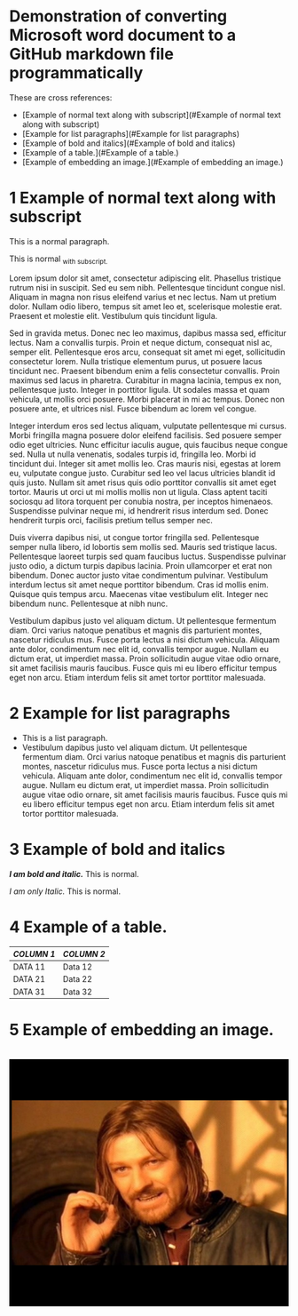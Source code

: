 # <a name="Demonstration of converting Microsoft word document to a GitHub markdown file programmatically"/> Demonstration of converting Microsoft word document to a GitHub markdown file programmatically

These are cross references:

* [Example of normal text along with subscript](#Example of normal text along with subscript)
* [Example for list paragraphs](#Example for list paragraphs)
* [Example of bold and italics](#Example of bold and italics)
* [Example of a table.](#Example of a table.)
* [Example of embedding an image.](#Example of embedding an image.)

# <a name="Example of normal text along with subscript"/>1 Example of normal text along with subscript

This is a normal paragraph.

This is normal <sub>with subscript. </sub>

Lorem ipsum dolor sit amet, consectetur adipiscing elit. Phasellus tristique rutrum nisi in suscipit. Sed eu sem nibh. Pellentesque tincidunt congue nisl. Aliquam in magna non risus eleifend varius et nec lectus. Nam ut pretium dolor. Nullam odio libero, tempus sit amet leo et, scelerisque molestie erat. Praesent et molestie elit. Vestibulum quis tincidunt ligula.

Sed in gravida metus. Donec nec leo maximus, dapibus massa sed, efficitur lectus. Nam a convallis turpis. Proin et neque dictum, consequat nisl ac, semper elit. Pellentesque eros arcu, consequat sit amet mi eget, sollicitudin consectetur lorem. Nulla tristique elementum purus, ut posuere lacus tincidunt nec. Praesent bibendum enim a felis consectetur convallis. Proin maximus sed lacus in pharetra. Curabitur in magna lacinia, tempus ex non, pellentesque justo. Integer in porttitor ligula. Ut sodales massa et quam vehicula, ut mollis orci posuere. Morbi placerat in mi ac tempus. Donec non posuere ante, et ultrices nisl. Fusce bibendum ac lorem vel congue.

Integer interdum eros sed lectus aliquam, vulputate pellentesque mi cursus. Morbi fringilla magna posuere dolor eleifend facilisis. Sed posuere semper odio eget ultricies. Nunc efficitur iaculis augue, quis faucibus neque congue sed. Nulla ut nulla venenatis, sodales turpis id, fringilla leo. Morbi id tincidunt dui. Integer sit amet mollis leo. Cras mauris nisi, egestas at lorem eu, vulputate congue justo. Curabitur sed leo vel lacus ultricies blandit id quis justo. Nullam sit amet risus quis odio porttitor convallis sit amet eget tortor. Mauris ut orci ut mi mollis mollis non ut ligula. Class aptent taciti sociosqu ad litora torquent per conubia nostra, per inceptos himenaeos. Suspendisse pulvinar neque mi, id hendrerit risus interdum sed. Donec hendrerit turpis orci, facilisis pretium tellus semper nec.

Duis viverra dapibus nisi, ut congue tortor fringilla sed. Pellentesque semper nulla libero, id lobortis sem mollis sed. Mauris sed tristique lacus. Pellentesque laoreet turpis sed quam faucibus luctus. Suspendisse pulvinar justo odio, a dictum turpis dapibus lacinia. Proin ullamcorper et erat non bibendum. Donec auctor justo vitae condimentum pulvinar. Vestibulum interdum lectus sit amet neque porttitor bibendum. Cras id mollis enim. Quisque quis tempus arcu. Maecenas vitae vestibulum elit. Integer nec bibendum nunc. Pellentesque at nibh nunc.

Vestibulum dapibus justo vel aliquam dictum. Ut pellentesque fermentum diam. Orci varius natoque penatibus et magnis dis parturient montes, nascetur ridiculus mus. Fusce porta lectus a nisi dictum vehicula. Aliquam ante dolor, condimentum nec elit id, convallis tempor augue. Nullam eu dictum erat, ut imperdiet massa. Proin sollicitudin augue vitae odio ornare, sit amet facilisis mauris faucibus. Fusce quis mi eu libero efficitur tempus eget non arcu. Etiam interdum felis sit amet tortor porttitor malesuada.

# <a name="Example for list paragraphs"/>2 Example for list paragraphs

* This is a list paragraph. 
* Vestibulum dapibus justo vel aliquam dictum. Ut pellentesque fermentum diam. Orci varius natoque penatibus et magnis dis parturient montes, nascetur ridiculus mus. Fusce porta lectus a nisi dictum vehicula. Aliquam ante dolor, condimentum nec elit id, convallis tempor augue. Nullam eu dictum erat, ut imperdiet massa. Proin sollicitudin augue vitae odio ornare, sit amet facilisis mauris faucibus. Fusce quis mi eu libero efficitur tempus eget non arcu. Etiam interdum felis sit amet tortor porttitor malesuada.

# <a name="Example of bold and italics"/>3 Example of bold and italics

***I am bold and italic.*** This is normal.

*I am only Italic.* This is normal.

# <a name="Example of a table."/>4 Example of a table.

|***COLUMN 1***|***COLUMN 2***|
|---|---|
|DATA 11|Data 12|
|DATA 21|Data 22|
|DATA 31|Data 32|

# <a name="Example of embedding an image."/>5 Example of embedding an image.

&emsp;&emsp;![](images/image1.jpg)


